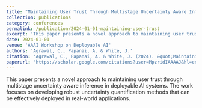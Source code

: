```yaml
---
title: "Maintaining User Trust Through Multistage Uncertainty Aware Inference"
collection: publications
category: conferences
permalink: /publication/2024-01-01-maintaining-user-trust
excerpt: 'This paper presents a novel approach to maintaining user trust through multistage uncertainty aware inference in deployable AI systems.'
date: 2024-01-01
venue: 'AAAI Workshop on Deployable AI'
authors: 'Agrawal, C., Papanai, A. & White, J.'
citation: 'Agrawal, C., Papanai, A. & White, J. (2024). &quot;Maintaining User Trust Through Multistage Uncertainty Aware Inference.&quot; <i>AAAI Workshop on Deployable AI</i>.'
paperurl: 'https://scholar.google.com/citations?user=MpzridIAAAAJ&hl=en'
---
```

This paper presents a novel approach to maintaining user trust through multistage uncertainty aware inference in deployable AI systems. The work focuses on developing robust uncertainty quantification methods that can be effectively deployed in real-world applications.
